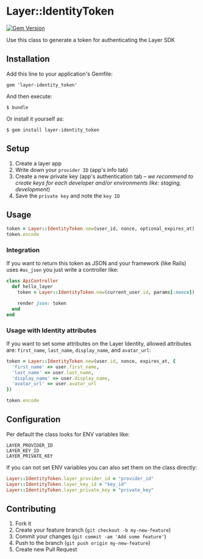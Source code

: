 # Layer::IdentityToken

[![Gem Version](https://badge.fury.io/rb/layer-identity_token.svg)](http://badge.fury.io/rb/layer-identity_token)

Use this class to generate a token for authenticating the Layer SDK

## Installation

Add this line to your application's Gemfile:

    gem 'layer-identity_token'

And then execute:

    $ bundle

Or install it yourself as:

    $ gem install layer-identity_token

## Setup

1. Create a layer app
2. Write down your `provider ID` (app's info tab)
3. Create a new private key (app's authentication tab – _we recommend to create keys for each developer and/or environments like: staging, development_)
4. Save the `private key` and note the `key ID`

## Usage

```ruby
token = Layer::IdentityToken.new(user_id, nonce, optional_expires_at)
token.encode
```

### Integration

If you want to return this token as JSON and your framework (like Rails) uses `#as_json` you just write a controller like:

```ruby
class ApiController
  def hello_layer
    token = Layer::IdentityToken.new(current_user.id, params[:nonce])

    render json: token
  end
end
```

### Usage with Identity attributes

If you want to set some attributes on the Layer Identity, allowed attributes are: `first_name`, `last_name`, `display_name`, and `avatar_url`:

```ruby
token = Layer::IdentityToken.new(user.id, nonce, expires_at, {
  'first_name' => user.first_name,
  'last_name' => user.last_name,
  'display_name' => user.display_name,
  'avatar_url' => user.avatar_url
})

token.encode
```

## Configuration

Per default the class looks for ENV variables like:

```
LAYER_PROVIDER_ID
LAYER_KEY_ID
LAYER_PRIVATE_KEY
```

If you can not set ENV variables you can also set them on the class directly:

```ruby
Layer::IdentityToken.layer_provider_id = "provider_id"
Layer::IdentityToken.layer_key_id = "key_id"
Layer::IdentityToken.layer_private_key = "private_key"
```

## Contributing

1. Fork it
2. Create your feature branch (`git checkout -b my-new-feature`)
3. Commit your changes (`git commit -am 'Add some feature'`)
4. Push to the branch (`git push origin my-new-feature`)
5. Create new Pull Request
